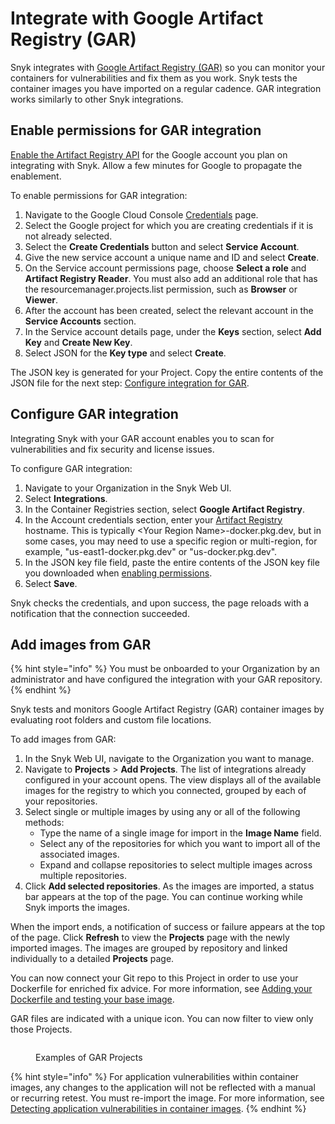 # Integrate with Google Artifact Registry (GAR)

Snyk integrates with [Google Artifact Registry (GAR)](https://cloud.google.com/artifact-registry) so you can monitor your containers for vulnerabilities and fix them as you work. Snyk tests the container images you have imported on a regular cadence. GAR integration works similarly to other Snyk integrations.&#x20;

## Enable permissions for GAR integration

[Enable the Artifact Registry API](https://cloud.google.com/artifact-registry/docs/enable-service) for the Google account you plan on integrating with Snyk. Allow a few minutes for Google to propagate the enablement.

To enable permissions for GAR integration:

1. Navigate to the Google Cloud Console [Credentials](https://console.cloud.google.com/apis/credentials) page.&#x20;
2. Select the Google project for which you are creating credentials if it is not already selected.
3. Select the **Create Credentials** button and select **Service Account**.
4. Give the new service account a unique name and ID and select **Create**.
5. On the Service account permissions page, choose **Select a role** and **Artifact Registry Reader**. You must also add an additional role that has the resourcemanager.projects.list permission, such as **Browser** or **Viewer**.
6. After the account has been created, select the relevant account in the **Service Accounts** section.
7. In the Service account details page, under the **Keys** section, select **Add Key** and **Create New Key**.
8. Select JSON for the **Key type** and select **Create**.

The JSON key is generated for your Project. Copy the entire contents of the JSON file for the next step: [Configure integration for GAR](integrate-with-google-artifact-registry-gar.md#configure-gar-integration).

## Configure GAR integration

Integrating Snyk with your GAR account enables you to scan for vulnerabilities and fix security and license issues.

To configure GAR integration:

1. Navigate to your Organization in the Snyk Web UI.
2. Select **Integrations**.
3. In the Container Registries section, select **Google Artifact Registry**.
4. In the Account credentials section, enter your [Artifact Registry](https://cloud.google.com/artifact-registry/docs/repositories/repo-locations) hostname. This is typically \<Your Region Name>-docker.pkg.dev, but in some cases, you may need to use a specific region or multi-region, for example, "us-east1-docker.pkg.dev" or "us-docker.pkg.dev".
5. In the JSON key file field, paste the entire contents of the JSON key file you downloaded when [enabling permissions](integrate-with-google-artifact-registry-gar.md#enable-permissions-for-gar-integration).
6. Select **Save**.

Snyk checks the credentials, and upon success, the page reloads with a notification that the connection succeeded.

## Add images from GAR

{% hint style="info" %}
You must be onboarded to your Organization by an administrator and have configured the integration with your GAR repository.
{% endhint %}

Snyk tests and monitors Google Artifact Registry (GAR) container images by evaluating root folders and custom file locations.

To add images from GAR:&#x20;

1. In the Snyk Web UI, navigate to the Organization you want to manage.
2. Navigate to **Projects** > **Add Projects**. The list of integrations already configured in your account opens. The view displays all of the available images for the registry to which you connected, grouped by each of your repositories.
3. Select single or multiple images by using any or all of the following methods:
   * Type the name of a single image for import in the **Image Name** field.
   * Select any of the repositories for which you want to import all of the associated images.
   * Expand and collapse repositories to select multiple images across multiple repositories.
4. Click **Add selected repositories**. As the images are imported, a status bar appears at the top of the page. You can continue working while Snyk imports the images.

When the import ends, a notification of success or failure appears at the top of the page. Click **Refresh** to view the **Projects** page with the newly imported images. The images are grouped by repository and linked individually to a detailed **Projects** page.

You can now connect your Git repo to this Project in order to use your Dockerfile for enriched fix advice. For more information, see [Adding your Dockerfile and testing your base image](../scan-your-dockerfile/detect-vulnerable-base-images-from-your-dockerfile.md).

GAR files are indicated with a unique icon. You can now filter to view only those Projects.

<figure><img src="../../../.gitbook/assets/Screenshot 2023-03-31 at 18.06.20.png" alt=""><figcaption><p>Examples of GAR Projects</p></figcaption></figure>

{% hint style="info" %}
For application vulnerabilities within container images, any changes to the application will not be reflected with a manual or recurring retest. You must re-import the image. For more information, see [Detecting application vulnerabilities in container images](../use-snyk-container/detect-application-vulnerabilities-in-container-images.md).
{% endhint %}

